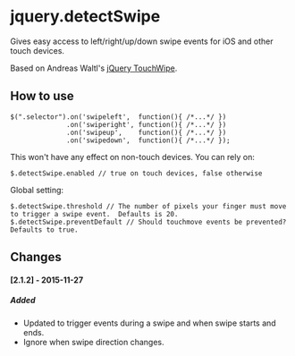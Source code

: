 jquery.detectSwipe
==================

Gives easy access to left/right/up/down swipe events for iOS and other touch devices.

Based on Andreas Waltl's [jQuery TouchWipe](http://www.netcu.de/jquery-touchwipe-iphone-ipad-library).

How to use
----------

    $(".selector").on('swipeleft',  function(){ /*...*/ })
                  .on('swiperight', function(){ /*...*/ })
                  .on('swipeup',    function(){ /*...*/ })
                  .on('swipedown',  function(){ /*...*/ });

This won't have any effect on non-touch devices. You can rely on:

    $.detectSwipe.enabled // true on touch devices, false otherwise

Global setting:

    $.detectSwipe.threshold // The number of pixels your finger must move to trigger a swipe event.  Defaults is 20.
    $.detectSwipe.preventDefault // Should touchmove events be prevented?  Defaults to true.

Changes
----------
#### [2.1.2] - 2015-11-27
##### Added
- Updated to trigger events during a swipe and when swipe starts and ends. 
- Ignore when swipe direction changes.

